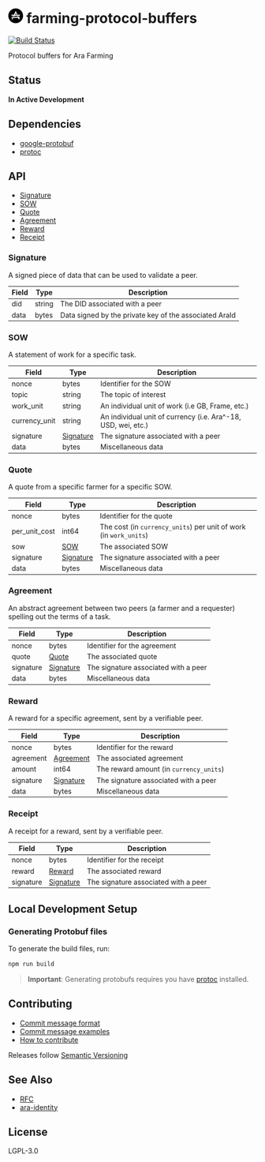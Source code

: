 <img src="https://github.com/arablocks/ara-module-template/blob/master/ara.png" width="30" height="30" /> farming-protocol-buffers
========

[![Build Status](https://travis-ci.com/AraBlocks/farming-protocol-buffers.svg?token=6WjTyCg41y8MBmCzro5x&branch=master)](https://travis-ci.com/AraBlocks/farming-protocol-buffers)

Protocol buffers for Ara Farming

## Status
**In Active Development**

## Dependencies
- [google-protobuf](https://www.npmjs.com/package/google-protobuf)
- [protoc](https://github.com/protocolbuffers/protobuf/releases)

## API
* [Signature](#signature)
* [SOW](#sow)
* [Quote](#quote)
* [Agreement](#agreement)
* [Reward](#reward)
* [Receipt](#receipt)

### Signature <a name="signature"></a>
A signed piece of data that can be used to validate a peer.

| Field | Type | Description |
| ----- | ---- | ----------- |
| did | string | The DID associated with a peer |
| data | bytes | Data signed by the private key of the associated AraId |

### SOW <a name="sow"></a>
A statement of work for a specific task.

| Field | Type | Description |
| ----- | ---- | ----------- |
| nonce | bytes | Identifier for the SOW |
| topic | string | The topic of interest |
| work_unit | string | An individual unit of work (i.e GB, Frame, etc.) |
| currency_unit | string | An individual unit of currency (i.e. Ara^-18, USD, wei, etc.) |
| signature | [Signature](#signature) | The signature associated with a peer |
| data | bytes | Miscellaneous data |

### Quote <a name="quote"></a>
A quote from a specific farmer for a specific SOW.

| Field | Type | Description |
| ----- | ---- | ----------- |
| nonce | bytes | Identifier for the quote |
| per_unit_cost | int64 | The cost (in `currency_units`) per unit of work (in `work_units`) |
| sow | [SOW](#sow) | The associated SOW |
| signature | [Signature](#signature) | The signature associated with a peer |
| data | bytes | Miscellaneous data |

### Agreement <a name="agreement"></a>
An abstract agreement between two peers (a farmer and a requester) spelling out the terms of a task.

| Field | Type | Description |
| ----- | ---- | ----------- |
| nonce | bytes | Identifier for the agreement |
| quote | [Quote](#quote) | The associated quote |
| signature | [Signature](#signature) | The signature associated with a peer |
| data | bytes | Miscellaneous data |

### Reward <a name="reward"></a>
A reward for a specific agreement, sent by a verifiable peer.

| Field | Type | Description |
| ----- | ---- | ----------- |
| nonce | bytes | Identifier for the reward |
| agreement | [Agreement](#agreement) | The associated agreement |
| amount | int64 | The reward amount (in `currency_units`) |
| signature | [Signature](#signature) | The signature associated with a peer |
| data | bytes | Miscellaneous data |

### Receipt <a name="receipt"></a>
A receipt for a reward, sent by a verifiable peer.

| Field | Type | Description |
| ----- | ---- | ----------- |
| nonce | bytes | Identifier for the receipt |
| reward | [Reward](#reward) | The associated reward |
| signature | [Signature](#signature) | The signature associated with a peer |

## Local Development Setup
### Generating Protobuf files

To generate the build files, run:

```sh
npm run build
```

> **Important**: Generating protobufs requires you have [protoc](https://github.com/protocolbuffers/protobuf/releases) installed.

## Contributing
- [Commit message format](/.github/COMMIT_FORMAT.md)
- [Commit message examples](/.github/COMMIT_FORMAT_EXAMPLES.md)
- [How to contribute](/.github/CONTRIBUTING.md)

Releases follow [Semantic Versioning](https://semver.org/)

## See Also
- [RFC](https://github.com/AraBlocks/RFCs/blob/c110d3a8bc5fbdc7f331853667ce780f012a2244/text/0000-afp.md)
- [ara-identity](https://github.com/AraBlocks/ara-identity)

## License
LGPL-3.0
